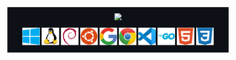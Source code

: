 <div style="background-color:#0D1117; overflow:hidden;">
    <p align="center">
        <img src="https://github-readme-streak-stats.herokuapp.com/?user=brandleesee&theme=black-ice&hide_title=true&hide_border=true&date_format=j%20M%5B%20Y%5D&stroke=0000&background=0D1117&ring=ff0000&fire=ff0000&currStreakLabel=fff" />
    </p>
    <p align="center">
        <img src="https://raw.githubusercontent.com/devicons/devicon/master/icons/windows8/windows8-original.svg" width="40px" height="40px"/>
        <img src="https://raw.githubusercontent.com/devicons/devicon/master/icons/linux/linux-original.svg" width="40px" height="40px"/>
        <img src="https://raw.githubusercontent.com/devicons/devicon/master/icons/debian/debian-plain.svg" width="40px" height="40px"/>
        <img src="https://raw.githubusercontent.com/devicons/devicon/master/icons/ubuntu/ubuntu-plain.svg" width="40px" height="40px"/>
        <img src="https://raw.githubusercontent.com/devicons/devicon/master/icons/google/google-original.svg" width="40px" height="40px"/>
        <img src="https://raw.githubusercontent.com/devicons/devicon/master/icons/chrome/chrome-original.svg" width="40px" height="40px"/>
        <img src="https://raw.githubusercontent.com/devicons/devicon/master/icons/vscode/vscode-original.svg" width="40px" height="40px"/>
        <img src="https://raw.githubusercontent.com/devicons/devicon/master/icons/go/go-original-wordmark.svg" width="40px" height="40px"/>
        <img src="https://raw.githubusercontent.com/devicons/devicon/master/icons/html5/html5-plain.svg" width="40px" height="40px"/>
        <img src="https://raw.githubusercontent.com/devicons/devicon/master/icons/css3/css3-plain.svg" width="40px" height="40px"/>
    </p>
</div>
